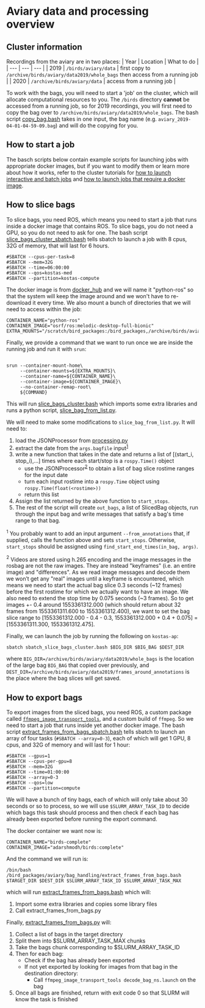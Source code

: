 # Aviary data and processing overview

## Cluster information
Recordings from the aviary are in two places:
| Year | Location | What to do |
| --- | --- | --- |
| 2019 | ```/birds/aviary/data``` | first copy to ```/archive/birds/aviary/data2019/whole_bags``` then access from a running job |
| 2020 | ```/archive/birds/aviary/data``` | access from a running job |

To work with the bags, you will need to start a 'job' on the cluster, which will allocate computational resources to you. The ```/birds``` directory **cannot** be accessed from a running job, so for 2019 recordings, you will first need to copy the bag over to ```/archive/birds/aviary/data2019/whole_bags```. The bash script [copy_bag.bash](copy_bag.bash) takes in one input, the bag name (e.g. ```aviary_2019-04-01-04-59-09.bag```) and will do the copying for you.

## How to start a job
The basch scripts below contain example scripts for launching jobs with appropriate docker images, but if you want to modify them or learn more about how it works, refer to the cluster tutorials for [how to launch interactive and batch jobs](https://github.com/daniilidis-group/cluster_tutorials/tree/master/slurm_intro) and [how to launch jobs that require a docker image](https://github.com/daniilidis-group/cluster_tutorials/tree/master/pyxis).

## How to slice bags
To slice bags, you need ROS, which means you need to start a job that runs inside a docker image that contains ROS. To slice bags, you do not need a GPU, so you do not need to ask for one. The bash script [slice_bags_cluster_sbatch.bash](slice_bags_cluster_sbatch.bash) tells sbatch to launch a job with 8 cpus, 32G of memory, that will last for 6 hours.
```
#SBATCH --cpus-per-task=8
#SBATCH --mem=32G
#SBATCH --time=06:00:00
#SBATCH --qos=kostas-med
#SBATCH --partition=kostas-compute
```

The docker image is from [docker_hub](https://hub.docker.com/r/osrf/ros/tags?page=1&name=melodic-desktop-full-bionic) and we will name it "python-ros" so that the system will keep the image around and we won't have to re-download it every time.  We also mount a bunch of directories that we will need to access within the job:
```
CONTAINER_NAME="python-ros"
CONTAINER_IMAGE="osrf/ros:melodic-desktop-full-bionic"
EXTRA_MOUNTS="/scratch/bird_packages:/bird_packages,/archive/birds/aviary:/archive/birds/aviary,/archive/$USER:/archive/$USER,/scratch/$USER:/scratch/$USER"
```

Finally, we provide a command that we want to run once we are inside the running job and run it with ```srun```:
```COMMAND="/bin/bash /bird_packages/aviary/bag_handling/slice_bags_cluster.bash $BAG_DIR $BIG_BAG $DEST_DIR"

srun --container-mount-home\
     --container-mounts=${EXTRA_MOUNTS}\
     --container-name=${CONTAINER_NAME}\
     --container-image=${CONTAINER_IMAGE}\
     --no-container-remap-root\
     ${COMMAND}
```

This will run [slice_bags_cluster.bash](slice_bags_cluster.bash) which imports some extra libraries and runs a python script, [slice_bag_from_list.py](slice_bag_from_list.py).

We will need to make some modifications to ```slice_bag_from_list.py```. It will need to:
1. load the JSONProcessor from [processing.py](processing.py)
1. extract the date from the ```args.bagfile``` input<sup>[1](#foot1)</sup>
1. write a new function that takes in the date and returns a list of [(start_i, stop_i),...] times where each start/stop is a ```rospy.Time()``` object
     - use the JSONProcessor<sup>[2](#foot2)</sup> to obtain a list of bag slice rostime ranges for the input date
     - turn each input rostime into a ```rospy.Time``` object using ```rospy.Time(float(<rostime>))```
     - return this list
1. Assign the list returned by the above function to ```start_stops```.
  1. The rest of the script will create ```out_bags```, a list of SlicedBag objects, run through the input bag and write messages that satisfy a bag's time range to that bag.

<a name="foot1"><sup>1</sup></a> You probably want to add an input argument ```--from_annotations``` that, if supplied, calls the function above and sets ```start_stops```. Otherwise, ```start_stops``` should be assigned using ```find_start_end_times(in_bag, args)```.

<a name="foot2"><sup>2</sup></a> Videos are stored using h.265 encoding and the image messages in the rosbag are not the raw images.  They are instead "keyframes" (i.e. an entire image) and "differences". As we read image messages and decode them we won’t get any "real" images until a keyframe is encountered, which means we need to start the actual bag slice 0.3 seconds (~12 frames) before the first rostime for which we actually want to have an image. We also need to extend the stop time by 0.075 seconds (~3 frames). So to get images +- 0.4 around 1553361312.000 (which should return about 32 frames from 1553361311.600 to 1553361312.400), we want to set the bag slice range to [1553361312.000 - 0.4 - 0.3, 1553361312.000 + 0.4 + 0.075] = [1553361311.300, 1553361312.475].

Finally, we can launch the job by running the following on ```kostas-ap```:
```
sbatch sbatch_slice_bags_cluster.bash $BIG_DIR $BIG_BAG $DEST_DIR
```
where ```BIG_DIR=/archive/birds/aviary/data2019/whole_bags``` is the location of the large bag ```BIG_BAG``` that copied over previously, and ```DEST_DIR=/archive/birds/aviary/data2019/frames_around_annotations``` is the place where the bag slices will get saved.

## How to export bags
To export images from the sliced bags, you need ROS, a custom package called [```ffmpeg_image_transport_tools```](https://github.com/daniilidis-group/ffmpeg_image_transport_tools), and a custom build of ```ffmpeg```. So we need to start a job that runs inside yet another docker image. The bash script [extract_frames_from_bags_sbatch.bash](extract_frames_from_bags_sbatch.bash) tells sbatch to launch an array of four tasks (```#SBATCH --array=0-3```), each of which will get 1 GPU, 8 cpus, and 32G of memory and will last for 1 hour:
```
#SBATCH --gpus=1
#SBATCH --cpus-per-gpu=8
#SBATCH --mem=32G
#SBATCH --time=01:00:00
#SBATCH --array=0-3
#SBATCH --qos=low
#SBATCH --partition=compute
```
We will have a bunch of tiny bags, each of which will only take about 30 seconds or so to process, so we will use ```$SLURM_ARRAY_TASK_ID``` to decide which bags this task should process and then check if each bag has already been exported before running the export command.

The docker container we want now is:
```
CONTAINER_NAME="birds-complete"
CONTAINER_IMAGE="adarshmodh/birds:complete"
```

And the command we will run is:
```
/bin/bash /bird_packages/aviary/bag_handling/extract_frames_from_bags.bash $TARGET_DIR $DEST_DIR $SLURM_ARRAY_TASK_ID $SLURM_ARRAY_TASK_MAX
```
which will run [extract_frames_from_bags.bash](extract_frames_from_bags.bash) which will:
1. Import some extra libraries and copies some library files
1. Call extract_frames_from_bags.py

Finally, [extract_frames_from_bags.py](extract_frames_from_bags.py) will:
1. Collect a list of bags in the target directory
1. Split them into $SLURM_ARRAY_TASK_MAX chunks
1. Take the bags chunk corresponding to $SLURM_ARRAY_TASK_ID
1. Then for each bag:
     - Check if the bag has already been exported
     - If not yet exported by looking for images from that bag in the destination directory:
          - Call ```ffmpeg_image_transport_tools decode_bag_ns.launch``` on the bag
1. Once all bags are finished, return with exit code 0 so that SLURM will know the task is finished

